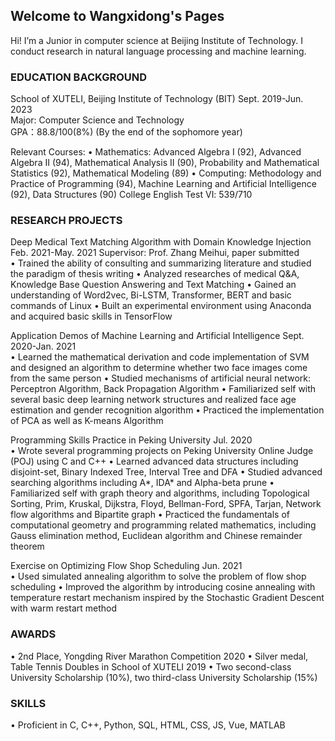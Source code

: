 ## Welcome to Wangxidong's Pages

Hi! I’m a Junior in computer science at Beijing Institute of Technology. I conduct research in natural language processing and machine learning. 

### EDUCATION BACKGROUND
School of XUTELI, Beijing Institute of Technology (BIT)                       Sept. 2019-Jun. 2023                                  
Major: Computer Science and Technology   
GPA：88.8/100(8%) (By the end of the sophomore year)                                                                                                                           

Relevant Courses: 
•	Mathematics: Advanced Algebra I (92), Advanced Algebra II (94), Mathematical Analysis II (90), Probability and Mathematical Statistics (92), Mathematical Modeling (89)
•	Computing: Methodology and Practice of Programming (94), Machine Learning and Artificial Intelligence (92), Data Structures (90)
College English Test Ⅵ: 539/710

### RESEARCH PROJECTS
Deep Medical Text Matching Algorithm with Domain Knowledge Injection          Feb. 2021-May. 2021
Supervisor: Prof. Zhang Meihui, paper submitted                                
•	Trained the ability of consulting and summarizing literature and studied the paradigm of thesis writing
•	Analyzed researches of medical Q&A, Knowledge Base Question Answering and Text Matching
•	Gained an understanding of Word2vec, Bi-LSTM, Transformer, BERT and basic commands of Linux
•	Built an experimental environment using Anaconda and acquired basic skills in TensorFlow

Application Demos of Machine Learning and Artificial Intelligence             Sept. 2020-Jan. 2021                
•	Learned the mathematical derivation and code implementation of SVM and designed an algorithm to determine whether two face images come from the same person
•	Studied mechanisms of artificial neural network: Perceptron Algorithm, Back Propagation Algorithm
•	Familiarized self with several basic deep learning network structures and realized face age estimation and gender recognition algorithm
•	Practiced the implementation of PCA as well as K-means Algorithm

Programming Skills Practice in Peking University                              Jul. 2020                                 
•	Wrote several programming projects on Peking University Online Judge (POJ) using C and C++
•	Learned advanced data structures including disjoint-set, Binary Indexed Tree, Interval Tree and DFA
•	Studied advanced searching algorithms including A*, IDA* and Alpha-beta prune
•	Familiarized self with graph theory and algorithms, including Topological Sorting, Prim, Kruskal, Dijkstra, Floyd, Bellman-Ford, SPFA, Tarjan, Network flow algorithms and Bipartite graph
•	Practiced the fundamentals of computational geometry and programming related mathematics, including Gauss elimination method, Euclidean algorithm and Chinese remainder theorem

Exercise on Optimizing Flow Shop Scheduling                                   Jun. 2021                                                   
•	Used simulated annealing algorithm to solve the problem of flow shop scheduling
•	Improved the algorithm by introducing cosine annealing with temperature restart mechanism inspired by the Stochastic Gradient Descent with warm restart method


### AWARDS 

•	2nd Place, Yongding River Marathon Competition                                        2020
•	Silver medal, Table Tennis Doubles in School of XUTELI                                2019
•	Two second-class University Scholarship (10%), two third-class University Scholarship (15%)    

### SKILLS                                                                                                              
•	Proficient in C, C++, Python, SQL, HTML, CSS, JS, Vue, MATLAB


